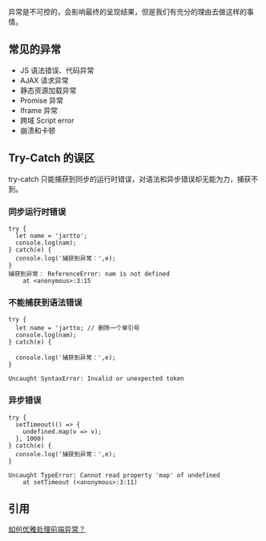 异常是不可控的，会影响最终的呈现结果，但是我们有充分的理由去做这样的事情。

## 常见的异常
* JS 语法错误、代码异常
* AJAX 请求异常
* 静态资源加载异常
* Promise 异常
* Iframe 异常
* 跨域 Script error
* 崩溃和卡顿

## Try-Catch 的误区
try-catch 只能捕获到同步的运行时错误，对语法和异步错误却无能为力，捕获不到。
### 同步运行时错误
```
try {
  let name = 'jartto';
  console.log(nam);
} catch(e) {
  console.log('捕获到异常：',e);
}
捕获到异常： ReferenceError: nam is not defined
    at <anonymous>:3:15
```
### 不能捕获到语法错误
```
try {
  let name = 'jartto; // 删除一个单引号
  console.log(nam);
} catch(e) {

  console.log('捕获到异常：',e);
}

Uncaught SyntaxError: Invalid or unexpected token
```
### 异步错误
```
try {
  setTimeout(() => {
    undefined.map(v => v);
  }, 1000)
} catch(e) {
  console.log('捕获到异常：',e);
}

Uncaught TypeError: Cannot read property 'map' of undefined
    at setTimeout (<anonymous>:3:11)
```

## 引用
[如何优雅处理前端异常？](http://jartto.wang/2018/11/20/js-exception-handling/)
